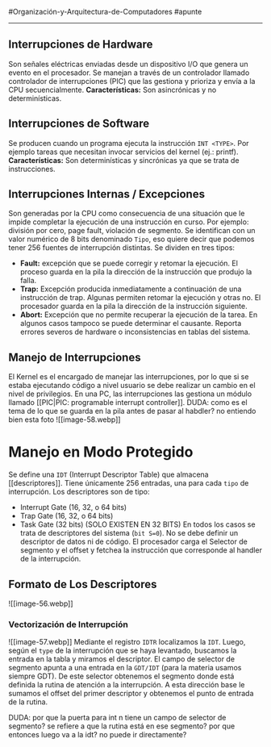 #Organización-y-Arquitectura-de-Computadores #apunte

---

## Interrupciones de Hardware
Son señales eléctricas enviadas desde un dispositivo I/O que genera un evento en el procesador.
Se manejan a través de un controlador llamado controlador de interrupciones (PIC) que las gestiona y prioriza y envía a la CPU secuencialmente.
**Características:** Son asincrónicas y no determinísticas.
## Interrupciones de Software
Se producen cuando un programa ejecuta la instrucción `INT <TYPE>`. 
Por ejemplo tareas que necesitan invocar servicios del kernel (ej.: printf).
**Características:** Son determinísticas y sincrónicas ya que se trata de instrucciones.
## Interrupciones Internas / Excepciones
Son generadas por la CPU como consecuencia de una situación que le impide completar la ejecución de una instrucción en curso.
Por ejemplo: división por cero, page fault, violación de segmento.
Se identifican con un valor numérico de 8 bits denominado `Tipo`, eso quiere decir que podemos tener 256 fuentes de interrupción distintas.
Se dividen en tres tipos:
- **Fault:** excepción que se puede corregir y retomar la ejecución. El proceso guarda en la pila la dirección de la instrucción que produjo la falla.
- **Trap:** Excepción producida inmediatamente a continuación de una instrucción de trap. Algunas permiten retomar la ejecución y otras no. El procesador guarda en la pila la dirección de la instrucción siguiente.
- **Abort:** Excepción que no permite recuperar la ejecución de la tarea. En algunos casos tampoco se puede determinar el causante. Reporta errores severos de hardware o inconsistencias en tablas del sistema.
## Manejo de Interrupciones
El Kernel es el encargado de manejar las interrupciones, por lo que si se estaba ejecutando código a nivel usuario se debe realizar un cambio en el nivel de privilegios.
En una PC, las interrupciones las gestiona un módulo llamado [[PIC|PIC: programable interrupt controller]].
DUDA:
	como es el tema de lo que se guarda en la pila antes de pasar al habdler?
	no entiendo  bien esta foto
	![[image-58.webp]]
# Manejo en Modo Protegido
Se define una `IDT` (Interrupt Descriptor Table) que almacena [[descriptores]]. Tiene únicamente 256 entradas, una para cada `tipo` de interrupción.
Los descriptores son de tipo:
- Interrupt Gate (16, 32, o 64 bits)
- Trap Gate (16, 32, o 64 bits)
- Task Gate (32 bits) (SOLO EXISTEN EN 32 BITS)
En todos los casos se trata de descriptores del sistema (`bit S=0`). No se debe definir un descriptor de datos ni de código.
El procesador carga el Selector de segmento y el offset y fetchea la instrucción que corresponde al handler de la interrupción.
## Formato de Los Descriptores
![[image-56.webp]]
### Vectorización de Interrupción
![[image-57.webp]]
Mediante el registro `IDTR` localizamos la `IDT`. Luego, según el `type` de la interrupción que se haya levantado, buscamos la entrada en la tabla y miramos el descriptor. El campo de selector de segmento apunta a una entrada en la `GDT/IDT` (para la materia usamos siempre GDT). De este selector obtenemos el segmento donde está definida la rutina de atención a la interrupción. A esta dirección base le sumamos el offset del primer descriptor y obtenemos el punto de entrada de la rutina.

DUDA:
	por que la puerta para int n tiene un campo de selector de segmento? se refiere a que la rutina está en ese segmento? por que entonces luego va a la idt? no puede ir directamente?